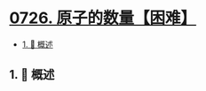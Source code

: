 # [0726. 原子的数量【困难】](https://github.com/Tdahuyou/TNotes.leetcode/tree/main/notes/0726.%20%E5%8E%9F%E5%AD%90%E7%9A%84%E6%95%B0%E9%87%8F%E3%80%90%E5%9B%B0%E9%9A%BE%E3%80%91)

<!-- region:toc -->

- [1. 📝 概述](#1--概述)

<!-- endregion:toc -->

## 1. 📝 概述
